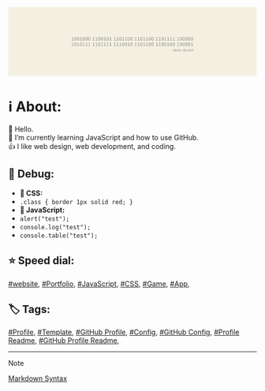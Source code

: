 <!-- About v.1.2.1 -->

![profile banner](github-profile-banner.png)

# ℹ️ About:  

👋 Hello.  
🌱 I’m currently learning JavaScript and how to use GitHub.  
👍 I like web design, web development, and coding.

## 🐞 Debug:
- **🎨 CSS:**
- `.class { border 1px solid red; }`
- **📜 JavaScript:**
- `alert("test");`
- `console.log("test");`
- `console.table("test");`

## ⭐ Speed dial:
[#website](https://github.com/topics/website?s=updated),
[#Portfolio](https://github.com/topics/portfolio?s=updated),
[#JavaScript](https://github.com/javascript/javascript?s=updated),
[#CSS](https://github.com/topics/css?s=updated),
[#Game](https://github.com/topics/game?s=updated),
[#App](https://github.com/topics/app?s=updated),
  
## 🏷️ Tags:
[#Profile](https://github.com/topics/profile?s=updated),
[#Template](https://github.com/topics/template?s=updated),
[#GitHub Profile](https://github.com/topics/github-profile?s=updated),
[#Config](https://github.com/topics/config?s=updated),
[#GitHub Config](https://github.com/topics/github-config?s=updated),
[#Profile Readme](https://github.com/topics/profile-readme?s=updated),
[#GitHub Profile Readme](https://github.com/topics/github-profile-readme?s=updated),
  
---
  
> [!NOTE]
> [Markdown Syntax](https://docs.github.com/github/writing-on-github/getting-started-with-writing-and-formatting-on-github/basic-writing-and-formatting-syntax) 
  



<!--
** is a ✨ _special_ ✨ repository because its `README.md` (this file) appears on your GitHub profile.

Here are some ideas to get you started:

- 🔭 I’m currently working on ...
- 🌱 I’m currently learning ...
- 👯 I’m looking to collaborate on ...
- 🤔 I’m looking for help with ...
- 💬 Ask me about ...
- 📫 How to reach me: ...
- 😄 Pronouns: ...
- ⚡ Fun fact: ...
-->


